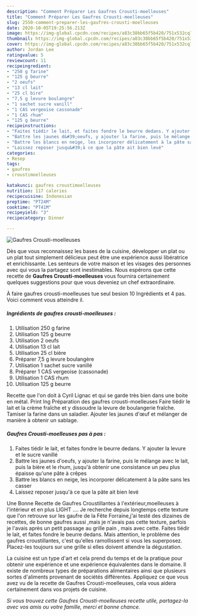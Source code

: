 ```yaml
---
description: "Comment Préparer Les Gaufres Crousti-moelleuses"
title: "Comment Préparer Les Gaufres Crousti-moelleuses"
slug: 2550-comment-preparer-les-gaufres-crousti-moelleuses
date: 2020-10-05T19:25:56.213Z
image: https://img-global.cpcdn.com/recipes/a83c38bb65f5b420/751x532cq70/gaufres-crousti-moelleuses-photo-principale-de-la-recette.jpg
thumbnail: https://img-global.cpcdn.com/recipes/a83c38bb65f5b420/751x532cq70/gaufres-crousti-moelleuses-photo-principale-de-la-recette.jpg
cover: https://img-global.cpcdn.com/recipes/a83c38bb65f5b420/751x532cq70/gaufres-crousti-moelleuses-photo-principale-de-la-recette.jpg
author: Jordan Lee
ratingvalue: 5
reviewcount: 11
recipeingredient:
- "250 g farine"
- "125 g beurre"
- "2 oeufs"
- "13 cl lait"
- "25 cl bire"
- "7,5 g levure boulangre"
- "1 sachet sucre vanill"
- "1 CAS vergeoise cassonade"
- "1 CAS rhum"
- "125 g beurre"
recipeinstructions:
- "Faites tiédir le lait, et faites fondre le beurre dedans. Y ajouter la levure et le sucre vanillé"
- "Battre les jaunes d&#39;oeufs, y ajouter la farine, puis le mélange avec le lait, puis la bière et le rhum, jusqu&#39;à obtenir une consistance un peu plus épaisse qu&#39;une pâte à crêpes"
- "Battre les blancs en neige, les incorporer délicatement à la pâte sans les casser"
- "Laissez reposer jusqu&#39;à ce que la pâte ait bien levé"
categories:
- Resep
tags:
- gaufres
- croustimoelleuses

katakunci: gaufres croustimoelleuses 
nutrition: 117 calories
recipecuisine: Indonesian
preptime: "PT24M"
cooktime: "PT41M"
recipeyield: "3"
recipecategory: Dinner

---
```



![Gaufres Crousti-moelleuses](https://img-global.cpcdn.com/recipes/a83c38bb65f5b420/751x532cq70/gaufres-crousti-moelleuses-photo-principale-de-la-recette.jpg)

Dès que vous reconnaissez les bases de la cuisine, développer un plat ou un plat tout simplement délicieux peut être une expérience aussi libératrice et enrichissante. Les senteurs de votre maison et les visages des personnes avec qui vous la partagez sont inestimables. Nous espérons que cette recette de <strong> Gaufres Crousti-moelleuses </strong> vous fournira certainement quelques suggestions pour que vous deveniez un chef extraordinaire.

<!--inarticleads1-->

À faire gaufres crousti-moelleuses tue seul besion 10 Ingrédients et 4 pas. Voici comment vous atteindre il.

##### Ingrédients de gaufres crousti-moelleuses :

1. Utilisation 250 g farine
1. Utilisation 125 g beurre
1. Utilisation 2 oeufs
1. Utilisation 13 cl lait
1. Utilisation 25 cl bière
1. Préparer 7,5 g levure boulangère
1. Utilisation 1 sachet sucre vanillé
1. Préparer 1 CAS vergeoise (cassonade)
1. Utilisation 1 CAS rhum
1. Utilisation 125 g beurre


Recette que l&#39;on doit à Cyril Lignac et qui se garde très bien dans une boite en métal. Print Ing Préparation des gaufres crousti-moelleuses Faire tiédir le lait et la crème fraîche et y dissoudre la levure de boulangerie fraîche. Tamiser la farine dans un saladier. Ajouter les jaunes d&#39;œuf et mélanger de manière à obtenir un sablage. 

<!--inarticleads2-->

##### Gaufres Crousti-moelleuses pas à pas :

1. Faites tiédir le lait, et faites fondre le beurre dedans. Y ajouter la levure et le sucre vanillé
1. Battre les jaunes d&#39;oeufs, y ajouter la farine, puis le mélange avec le lait, puis la bière et le rhum, jusqu&#39;à obtenir une consistance un peu plus épaisse qu&#39;une pâte à crêpes
1. Battre les blancs en neige, les incorporer délicatement à la pâte sans les casser
1. Laissez reposer jusqu&#39;à ce que la pâte ait bien levé


Une Bonne Recette de Gaufres Croustillantes à l&#39;extérieur,moelleuses à l&#39;intérieur et en plus LIGHT …. Je recherche depuis longtemps cette texture que l&#39;on retrouve sur les gaufre de la Fête Forraine,j&#39;ai testé des dizaines de recettes, de bonne gaufres aussi ,mais je n&#39;avais pas cette texture, parfois je l&#39;avais après un petit passage au grille pain , mais avec cette. Faites tiédir le lait, et faites fondre le beurre dedans. Mais attention, le problème des gaufres croustillantes, c&#39;est qu&#39;elles ramollissent si vous les superposez. Placez-les toujours sur une grille si elles doivent attendre la dégustation. 

<!--inarticleads1-->

<p>
La cuisine est un type d'art et cela prend du temps et de la pratique pour obtenir une expérience et une expérience équivalentes dans le domaine. Il existe de nombreux types de préparations alimentaires ainsi que plusieurs sortes d'aliments provenant de sociétés différentes. Appliquez ce que vous avez vu de la recette de Gaufres Crousti-moelleuses, cela vous aidera certainement dans vos projets de cuisine.
</p>

<p>
<i>Si vous trouvez cette Gaufres Crousti-moelleuses recette utile, partagez-la avec vos amis ou votre famille, merci et bonne chance.</i>
</p>
